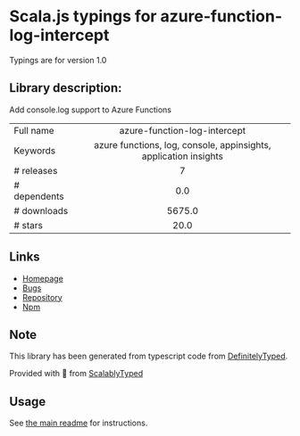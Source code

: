 
# Scala.js typings for azure-function-log-intercept

Typings are for version 1.0

## Library description:
Add console.log support to Azure Functions

|                    |                 |
| ------------------ | :-------------: |
| Full name          | azure-function-log-intercept |
| Keywords           | azure functions, log, console, appinsights, application insights |
| # releases         | 7 |
| # dependents       | 0.0 |
| # downloads        | 5675.0 |
| # stars            | 20.0 |

## Links
- [Homepage](https://github.com/BrianRosamilia/azure-function-log-intercept)
- [Bugs](https://github.com/BrianRosamilia/azure-function-log-intercept/issues)
- [Repository](https://github.com/BrianRosamilia/azure-function-log-intercept)
- [Npm](https://www.npmjs.com/package/azure-function-log-intercept)
    


## Note
This library has been generated from typescript code from [DefinitelyTyped](https://definitelytyped.org).

Provided with :purple_heart: from [ScalablyTyped](https://github.com/oyvindberg/ScalablyTyped)

## Usage
See [the main readme](../../readme.md) for instructions.


